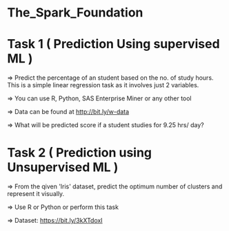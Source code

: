 # The_Spark_Foundation

# Task 1 ( Prediction Using supervised ML )

=> Predict the percentage of an student based on the no. of study hours. This is a simple linear regression task as it involves just 2 variables.

=> You can use R, Python, SAS Enterprise Miner or any other tool

=> Data can be found at http://bit.ly/w-data

=> What will be predicted score if a student studies for 9.25 hrs/ day?

# Task 2 ( Prediction using Unsupervised ML )

=> From the qiven 'lris' dataset, predict the optimum number of clusters and represent it visually.

=> Use R or Python or perform this task

=> Dataset: https://bit.ly/3kXTdoxI
